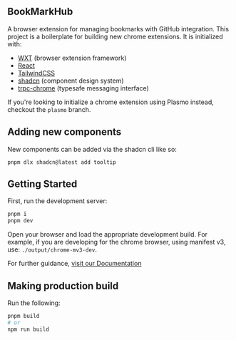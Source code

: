 ## BookMarkHub
A browser extension for managing bookmarks with GitHub integration.
This project is a boilerplate for building new chrome extensions. It is initialized with:

* [WXT](https://wxt.dev/) (browser extension framework)
* [React](https://react.dev/)
* [TailwindCSS](https://tailwindcss.com/)
* [shadcn](https://ui.shadcn.com/) (component design system)
* [trpc-chrome](https://github.com/jlalmes/trpc-chrome) (typesafe messaging interface)


If you're looking to initialize a chrome extension using Plasmo instead, checkout the `plasmo` branch.

## Adding new components
New components can be added via the shadcn cli like so:
```
pnpm dlx shadcn@latest add tooltip 
```

## Getting Started

First, run the development server:

```bash
pnpm i
pnpm dev
```

Open your browser and load the appropriate development build. For example, if you are developing for the chrome browser, using manifest v3, use: `./output/chrome-mv3-dev`.

For further guidance, [visit our Documentation](https://docs.wxt.dev/)

## Making production build

Run the following:

```bash
pnpm build
# or
npm run build
```
